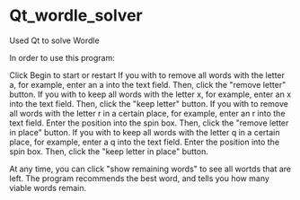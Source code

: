 # Qt_wordle_solver
Used Qt to solve Wordle

In order to use this program:

Click Begin to start or restart
If you with to remove all words with the letter a, for example, enter an a into the text field. Then, click the "remove letter" button.
If you with to keep all words with the letter x, for example, enter an x into the text field. Then, click the "keep letter" button.
If you with to remove all words with the letter r in a certain place, for example, enter an r into the text field. Enter the position into the spin box. Then, click the "remove letter in place" button.
If you with to keep all words with the letter q in a certain place, for example, enter a q into the text field. Enter the position into the spin box. Then, click the "keep letter in place" button.

At any time, you can click "show remaining words" to see all wortds that are left.
The program recommends the best word, and tells you how many viable words remain. 
